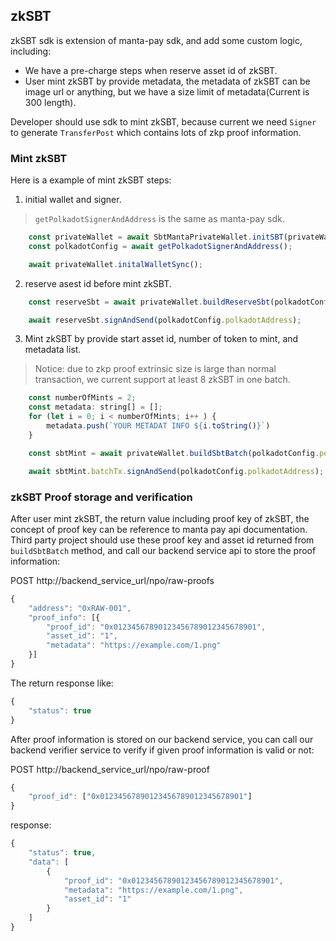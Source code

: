 
## zkSBT

zkSBT sdk is extension of manta-pay sdk, and add some custom logic, including:
- We have a pre-charge steps when reserve asset id of zkSBT.
- User mint zkSBT by provide metadata, the metadata of zkSBT can be image url or anything, but we have a size limit of metadata(Current is 300 length).

Developer should use sdk to mint zkSBT, because current we need `Signer` to generate `TransferPost` which contains lots of zkp proof information.

### Mint zkSBT

Here is a example of mint zkSBT steps:

1. initial wallet and signer.

> `getPolkadotSignerAndAddress` is the same as manta-pay sdk.

```js
    const privateWallet = await SbtMantaPrivateWallet.initSBT(privateWalletConfig);
    const polkadotConfig = await getPolkadotSignerAndAddress();

    await privateWallet.initalWalletSync();
```

2. reserve asest id before mint zkSBT.

```js
    const reserveSbt = await privateWallet.buildReserveSbt(polkadotConfig.polkadotSigner, polkadotConfig.polkadotAddress);

    await reserveSbt.signAndSend(polkadotConfig.polkadotAddress);
```

3. Mint zkSBT by provide start asset id, number of token to mint, and metadata list.

> Notice: due to zkp proof extrinsic size is large than normal transaction, we current support at least 8 zkSBT in one batch.

```js
    const numberOfMints = 2;
    const metadata: string[] = [];
    for (let i = 0; i < numberOfMints; i++ ) {
        metadata.push(`YOUR METADAT INFO ${i.toString()}`)
    }

    const sbtMint = await privateWallet.buildSbtBatch(polkadotConfig.polkadotSigner, polkadotConfig.polkadotAddress, assetId, numberOfMints, metadata);    

    await sbtMint.batchTx.signAndSend(polkadotConfig.polkadotAddress);
```

### zkSBT Proof storage and verification

After user mint zkSBT, the return value including proof key of zkSBT, the concept of proof key can be reference to manta pay api documentation. Third party project should use these proof key and asset id returned from `buildSbtBatch` method, and call our backend service api to store the proof information:

POST http://backend_service_url/npo/raw-proofs

```js
{
    "address": "0xRAW-001",
    "proof_info": [{
        "proof_id": "0x01234567890123456789012345678901",
        "asset_id": "1",
        "metadata": "https://example.com/1.png"
    }]
}
```

The return response like:

```js
{
    "status": true
}
```

After proof information is stored on our backend service, you can call our backend verifier service to verify if given proof information is valid or not:

POST http://backend_service_url/npo/raw-proof

```js
{
    "proof_id": ["0x01234567890123456789012345678901"]
}
```

response:

```js
{
    "status": true,
    "data": [
        {
            "proof_id": "0x01234567890123456789012345678901",
            "metadata": "https://example.com/1.png",
            "asset_id": "1"
        }
    ]
}
```
